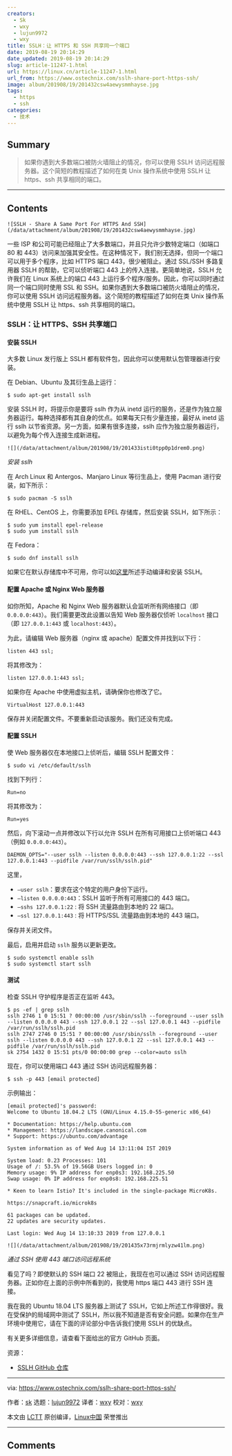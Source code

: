 ```yaml
---
creators:
  - Sk
  - wxy
  - lujun9972
  - wxy
title: SSLH：让 HTTPS 和 SSH 共享同一个端口
date: 2019-08-19 20:14:29
date_updated: 2019-08-19 20:14:29
slug: article-11247-1.html
url: https://linux.cn/article-11247-1.html
url_from: https://www.ostechnix.com/sslh-share-port-https-ssh/
image: album/201908/19/201432csw4aewysmmhayse.jpg
tags:
  - https
  - ssh
categories:
  - 技术
---
```


## Summary

> 如果你遇到大多数端口被防火墙阻止的情况，你可以使用 SSLH 访问远程服务器。这个简短的教程描述了如何在类 Unix 操作系统中使用 SSLH 让 https、ssh 共享相同的端口。

***

<!-- more -->

## Contents

`![SSLH - Share A Same Port For HTTPS And SSH](/data/attachment/album/201908/19/201432csw4aewysmmhayse.jpg)`

一些 ISP 和公司可能已经阻止了大多数端口，并且只允许少数特定端口（如端口 80 和 443）访问来加强其安全性。在这种情况下，我们别无选择，但同一个端口可以用于多个程序，比如 HTTPS 端口 443，很少被阻止。通过 SSL/SSH 多路复用器 SSLH 的帮助，它可以侦听端口 443 上的传入连接。更简单地说，SSLH 允许我们在 Linux 系统上的端口 443 上运行多个程序/服务。因此，你可以同时通过同一个端口同时使用 SSL 和 SSH。如果你遇到大多数端口被防火墙阻止的情况，你可以使用 SSLH 访问远程服务器。这个简短的教程描述了如何在类 Unix 操作系统中使用 SSLH 让 https、ssh 共享相同的端口。

### SSLH：让 HTTPS、SSH 共享端口

#### 安装 SSLH

大多数 Linux 发行版上 SSLH 都有软件包，因此你可以使用默认包管理器进行安装。

在 Debian、Ubuntu 及其衍生品上运行：

```shell
$ sudo apt-get install sslh
```

安装 SSLH 时，将提示你是要将 sslh 作为从 inetd 运行的服务，还是作为独立服务器运行。每种选择都有其自身的优点。如果每天只有少量连接，最好从 inetd 运行 sslh 以节省资源。另一方面，如果有很多连接，sslh 应作为独立服务器运行，以避免为每个传入连接生成新进程。

`![](/data/attachment/album/201908/19/201433isti0tpp0p1drem0.png)`

*安装 sslh*

在 Arch Linux 和 Antergos、Manjaro Linux 等衍生品上，使用 Pacman 进行安装，如下所示：

```shell
$ sudo pacman -S sslh
```

在 RHEL、CentOS 上，你需要添加 EPEL 存储库，然后安装 SSLH，如下所示：

```shell
$ sudo yum install epel-release
$ sudo yum install sslh
```

在 Fedora：

```shell
$ sudo dnf install sslh
```

如果它在默认存储库中不可用，你可以如[这里](https://github.com/yrutschle/sslh/blob/master/doc/INSTALL.md)所述手动编译和安装 SSLH。

#### 配置 Apache 或 Nginx Web 服务器

如你所知，Apache 和 Nginx Web 服务器默认会监听所有网络接口（即 `0.0.0.0:443`）。我们需要更改此设置以告知 Web 服务器仅侦听 `localhost` 接口（即 `127.0.0.1:443` 或 `localhost:443`）。

为此，请编辑 Web 服务器（nginx 或 apache）配置文件并找到以下行：

```shell
listen 443 ssl;
```

将其修改为：

```shell
listen 127.0.0.1:443 ssl;
```

如果你在 Apache 中使用虚拟主机，请确保你也修改了它。

```shell
VirtualHost 127.0.0.1:443
```

保存并关闭配置文件。不要重新启动该服务。我们还没有完成。

#### 配置 SSLH

使 Web 服务器仅在本地接口上侦听后，编辑 SSLH 配置文件：

```shell
$ sudo vi /etc/default/sslh
```

找到下列行：

```shell
Run=no
```

将其修改为：

```shell
Run=yes
```

然后，向下滚动一点并修改以下行以允许 SSLH 在所有可用接口上侦听端口 443（例如 `0.0.0.0:443`）。

```shell
DAEMON_OPTS="--user sslh --listen 0.0.0.0:443 --ssh 127.0.0.1:22 --ssl 127.0.0.1:443 --pidfile /var/run/sslh/sslh.pid"
```

这里，

* `–user sslh`：要求在这个特定的用户身份下运行。
* `–listen 0.0.0.0:443`：SSLH 监听于所有可用接口的 443 端口。
* `–sshs 127.0.0.1:22` : 将 SSH 流量路由到本地的 22 端口。
* `–ssl 127.0.0.1:443` : 将 HTTPS/SSL 流量路由到本地的 443 端口。

保存并关闭文件。

最后，启用并启动 `sslh` 服务以更新更改。

```shell
$ sudo systemctl enable sslh
$ sudo systemctl start sslh
```

#### 测试

检查 SSLH 守护程序是否正在监听 443。

```shell
$ ps -ef | grep sslh
sslh 2746 1 0 15:51 ? 00:00:00 /usr/sbin/sslh --foreground --user sslh --listen 0.0.0.0 443 --ssh 127.0.0.1 22 --ssl 127.0.0.1 443 --pidfile /var/run/sslh/sslh.pid
sslh 2747 2746 0 15:51 ? 00:00:00 /usr/sbin/sslh --foreground --user sslh --listen 0.0.0.0 443 --ssh 127.0.0.1 22 --ssl 127.0.0.1 443 --pidfile /var/run/sslh/sslh.pid
sk 2754 1432 0 15:51 pts/0 00:00:00 grep --color=auto sslh
```

现在，你可以使用端口 443 通过 SSH 访问远程服务器：

```shell
$ ssh -p 443 [email protected]
```

示例输出：

```shell
[email protected]'s password:
Welcome to Ubuntu 18.04.2 LTS (GNU/Linux 4.15.0-55-generic x86_64)

* Documentation: https://help.ubuntu.com
* Management: https://landscape.canonical.com
* Support: https://ubuntu.com/advantage

System information as of Wed Aug 14 13:11:04 IST 2019

System load: 0.23 Processes: 101
Usage of /: 53.5% of 19.56GB Users logged in: 0
Memory usage: 9% IP address for enp0s3: 192.168.225.50
Swap usage: 0% IP address for enp0s8: 192.168.225.51

* Keen to learn Istio? It's included in the single-package MicroK8s.

https://snapcraft.io/microk8s

61 packages can be updated.
22 updates are security updates.

Last login: Wed Aug 14 13:10:33 2019 from 127.0.0.1
```

`![](/data/attachment/album/201908/19/201435x73rmjrmlyzw41lm.png)`

*通过 SSH 使用 443 端口访问远程系统*

看见了吗？即使默认的 SSH 端口 22 被阻止，我现在也可以通过 SSH 访问远程服务器。正如你在上面的示例中所看到的，我使用 https 端口 443 进行 SSH 连接。

我在我的 Ubuntu 18.04 LTS 服务器上测试了 SSLH，它如上所述工作得很好。我在受保护的局域网中测试了 SSLH，所以我不知道是否有安全问题。如果你在生产环境中使用它，请在下面的评论部分中告诉我们使用 SSLH 的优缺点。

有关更多详细信息，请查看下面给出的官方 GitHub 页面。

资源：

* [SSLH GitHub 仓库](https://github.com/yrutschle/sslh)

---

via: <https://www.ostechnix.com/sslh-share-port-https-ssh/>

作者：[sk](https://www.ostechnix.com/author/sk/) 选题：[lujun9972](https://github.com/lujun9972) 译者：[wxy](https://github.com/wxy) 校对：[wxy](https://github.com/wxy)

本文由 [LCTT](https://github.com/LCTT/TranslateProject) 原创编译，[Linux中国](https://linux.cn/) 荣誉推出

***

## Comments
